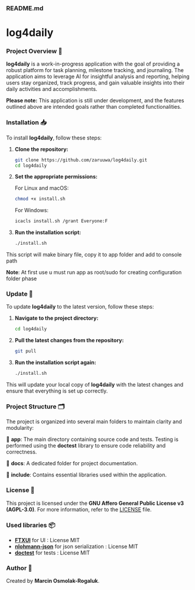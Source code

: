 ### README.md
# log4daily

### Project Overview 📖

**log4daily** is a work-in-progress application with the goal of providing a robust platform for task planning, milestone tracking, and journaling. The application aims to leverage AI for insightful analysis and reporting, helping users stay organized, track progress, and gain valuable insights into their daily activities and accomplishments.

**Please note:** This application is still under development, and the features outlined above are intended goals rather than completed functionalities.

### Installation 📥

To install **log4daily**, follow these steps:

1. **Clone the repository:**
    ```sh
    git clone https://github.com/zaruuwa/log4daily.git
    cd log4daily
    ```

2. **Set the appropriate permissions:**

    For Linux and macOS:
    ```sh
    chmod +x install.sh
    ```

    For Windows:
    ```sh
    icacls install.sh /grant Everyone:F
    ```

3. **Run the installation script:**
    ```sh
    ./install.sh
    ```

This script will make binary file, copy it to app folder and add to console path

**Note**: At first use u must run app as root/sudo for creating configuration folder phase

### Update 🔄
To update **log4daily** to the latest version, follow these steps:

1. **Navigate to the project directory:**
    ```sh
    cd log4daily
    ```

2. **Pull the latest changes from the repository:**
    ```sh
    git pull
    ```

3. **Run the installation script again:**
    ```sh
    ./install.sh
    ```

This will update your local copy of **log4daily** with the latest changes and ensure that everything is set up correctly.

### Project Structure 🗂️

The project is organized into several main folders to maintain clarity and modularity:

📂 **app**: The main directory containing source code and tests. Testing is performed using the **doctest** library to ensure code reliability and correctness.

📂 **docs**: A dedicated folder for project documentation.

📂 **include**: Contains essential libraries used within the application.

### License 📜

This project is licensed under the **GNU Affero General Public License v3 (AGPL-3.0)**. For more information, refer to the [LICENSE](LICENSE) file.

### Used libraries 📦

- [**FTXUI**](https://github.com/ArthurSonzogni/FTXUI) for UI : License MIT
- [**nlohmann-json**](https://github.com/nlohmann/json) for json serialization : License MIT
- [**doctest**](https://github.com/doctest/doctest) for tests : License MIT

### Author 👤

Created by **Marcin Osmolak-Rogaluk**.
